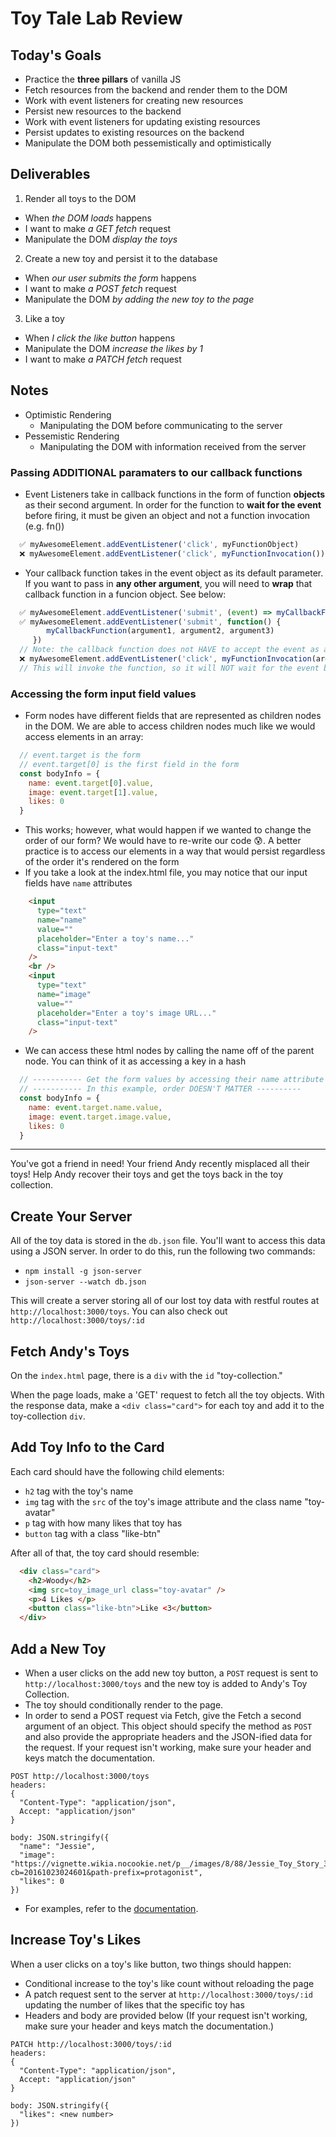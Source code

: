 # Toy Tale Lab Review

## Today's Goals

* Practice the **three pillars** of vanilla JS
* Fetch resources from the backend and render them to the DOM
* Work with event listeners for creating new resources
* Persist new resources to the backend
* Work with event listeners for updating existing resources
* Persist updates to existing resources on the backend
* Manipulate the DOM both pessemistically and optimistically

## Deliverables

1. Render all toys to the DOM

* When _the DOM loads_ happens
* I want to make _a GET fetch_ request
* Manipulate the DOM _display the toys_

2. Create a new toy and persist it to the database

* When _our user submits the form_ happens
* I want to make _a POST fetch_ request
* Manipulate the DOM _by adding the new toy to the page_

3. Like a toy

* When _I click the like button_ happens
* Manipulate the DOM _increase the likes by 1_
* I want to make _a PATCH fetch_ request

## Notes

* Optimistic Rendering
  * Manipulating the DOM before communicating to the server
* Pessemistic Rendering
  * Manipulating the DOM with information received from the server

### Passing ADDITIONAL paramaters to our callback functions

* Event Listeners take in callback functions in the form of function **objects** as their second argument. In order for the function to **wait for the event** before firing, it must be given an object and not a function invocation (e.g. fn())

```javascript
  ✅ myAwesomeElement.addEventListener('click', myFunctionObject)
  ❌ myAwesomeElement.addEventListener('click', myFunctionInvocation())
```

* Your callback function takes in the event object as its default parameter. If you want to pass in **any other argument**, you will need to **wrap** that callback function in a funcion object. See below:

```javascript
  ✅ myAwesomeElement.addEventListener('submit', (event) => myCallbackFunction(event, argument2, argument3))
  ✅ myAwesomeElement.addEventListener('submit', function() {
        myCallbackFunction(argument1, argument2, argument3)
     })
  // Note: the callback function does not HAVE to accept the event as a parameter if it is not being used
  ❌ myAwesomeElement.addEventListener('click', myFunctionInvocation(argument1, argument2))
  // This will invoke the function, so it will NOT wait for the event before firing!! 😱
```

### Accessing the form input field values

* Form nodes have different fields that are represented as children nodes in the DOM. We are able to access children nodes much like we would access elements in an array:

```javascript
  // event.target is the form
  // event.target[0] is the first field in the form
  const bodyInfo = {
    name: event.target[0].value,
    image: event.target[1].value,
    likes: 0
  }
```

* This works; however, what would happen if we wanted to change the order of our form? We would have to re-write our code 😰. A better practice is to access our elements in a way that would persist regardless of the order it's rendered on the form
* If you take a look at the index.html file, you may notice that our input fields have `name` attributes

```html
    <input
      type="text"
      name="name"
      value=""
      placeholder="Enter a toy's name..."
      class="input-text"
    />
    <br />
    <input
      type="text"
      name="image"
      value=""
      placeholder="Enter a toy's image URL..."
      class="input-text"
    />
```

* We can access these html nodes by calling the name off of the parent node. You can think of it as accessing a key in a hash

```javascript
  // ----------- Get the form values by accessing their name attribute ----------
  // ----------- In this example, order DOESN'T MATTER ----------
  const bodyInfo = {
    name: event.target.name.value,
    image: event.target.image.value,
    likes: 0
  }
```

-------------------------------------------------------------------------------

You've got a friend in need! Your friend Andy recently misplaced all their toys!
Help Andy recover their toys and get the toys back in the toy collection.

## Create Your Server

All of the toy data is stored in the `db.json` file. You'll want to access this
data using a JSON server. In order to do this, run the following two commands:

   * `npm install -g json-server`
   * `json-server --watch db.json`
   
This will create a server storing all of our lost toy data with restful routes
at `http://localhost:3000/toys`. You can also check out
`http://localhost:3000/toys/:id`

## Fetch Andy's Toys

On the `index.html` page, there is a `div` with the `id` "toy-collection."

When the page loads, make a 'GET' request to fetch all the toy objects. With the
response data, make a `<div class="card">` for each toy and add it to the
toy-collection `div`.

## Add Toy Info to the Card

Each card should have the following child elements:

  * `h2` tag with the toy's name
  * `img` tag with the `src` of the toy's image attribute and the class name "toy-avatar"
  * `p` tag with how many likes that toy has
  * `button` tag with a class "like-btn"

After all of that, the toy card should resemble:

```html
  <div class="card">
    <h2>Woody</h2>
    <img src=toy_image_url class="toy-avatar" />
    <p>4 Likes </p>
    <button class="like-btn">Like <3</button>
  </div>
```

## Add a New Toy

* When a user clicks on the add new toy button, a `POST` request is sent to `http://localhost:3000/toys` and the new toy is added to Andy's Toy Collection.
* The toy should conditionally render to the page.
* In order to send a POST request via Fetch, give the Fetch a second argument of an object. This object should specify the method as `POST` and also provide the appropriate headers and the JSON-ified data for the request. If your request isn't working, make sure your header and keys match the documentation.

```
POST http://localhost:3000/toys
headers: 
{
  "Content-Type": "application/json",
  Accept: "application/json"
}

body: JSON.stringify({
  "name": "Jessie",
  "image": "https://vignette.wikia.nocookie.net/p__/images/8/88/Jessie_Toy_Story_3.png/revision/latest?cb=20161023024601&path-prefix=protagonist",
  "likes": 0
})
```

* For examples, refer to the [documentation](https://developer.mozilla.org/en-US/docs/Web/API/Fetch_API/Using_Fetch#Supplying_request_options).

## Increase Toy's Likes

When a user clicks on a toy's like button, two things should happen:

  * Conditional increase to the toy's like count without reloading the page
  * A patch request sent to the server at `http://localhost:3000/toys/:id` updating the number of likes that the specific toy has
  * Headers and body are provided below (If your request isn't working, make sure your header and keys match the documentation.)
  
```
PATCH http://localhost:3000/toys/:id
headers: 
{
  "Content-Type": "application/json",
  Accept: "application/json"
}

body: JSON.stringify({
  "likes": <new number>
})
```
